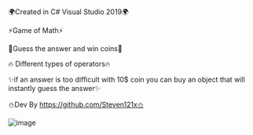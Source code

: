 🌍Created in C# Visual Studio 2019🌍 

⚡Game of Math⚡

💫Guess the answer and win coins💫

🔥 Different types of operators🔥 

✨if an answer is too difficult with 10$ coin you can buy an object that will instantly guess the answer✨

⛄Dev By https://github.com/Steven121x⛄

![image](https://user-images.githubusercontent.com/96802942/186404550-b2a01eb2-f402-4988-a1bc-72c1e5c6cb77.png)
